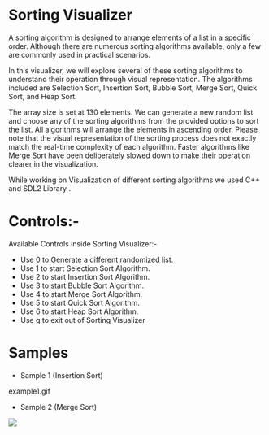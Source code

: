 # Sorting Visualizer

A sorting algorithm is designed to arrange elements of a list in a specific order. Although there are numerous sorting algorithms available, only a few are commonly used in practical scenarios. 

In this visualizer, we will explore several of these sorting algorithms to understand their operation through visual representation. The algorithms included are Selection Sort, Insertion Sort, Bubble Sort, Merge Sort, Quick Sort, and Heap Sort.

The array size is set at 130 elements. We can generate a new random list and choose any of the sorting algorithms from the provided options to sort the list. All algorithms will arrange the elements in ascending order. Please note that the visual representation of the sorting process does not exactly match the real-time complexity of each algorithm. Faster algorithms like Merge Sort have been deliberately slowed down to make their operation clearer in the visualization.

While working on Visualization of different sorting algorithms we used C++ and SDL2 Library .

# Controls:-

Available Controls inside Sorting Visualizer:-
- Use 0 to Generate a different randomized list.
- Use 1 to start Selection Sort Algorithm.
- Use 2 to start Insertion Sort Algorithm.
- Use 3 to start Bubble Sort Algorithm.
- Use 4 to start Merge Sort Algorithm.
- Use 5 to start Quick Sort Algorithm.
- Use 6 to start Heap Sort Algorithm.
- Use q to exit out of Sorting Visualizer

# Samples

- Sample 1 (Insertion Sort)

example1.gif


- Sample 2 (Merge Sort)

![](samples/example2.gif)
